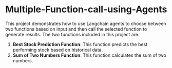# Multiple-Function-call-using-Agents

This project demonstrates how to use Langchain agents to choose between two functions based on input and then call the selected function to generate results. The two functions included in this project are:

1. **Best Stock Prediction Function**: This function predicts the best performing stock based on historical data.
2. **Sum of Two Numbers Function**: This function calculates the sum of two numbers.

